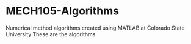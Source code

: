 # MECH105-Algorithms
Numerical method algorithms created using MATLAB at Colorado State University
These are the algorithms
